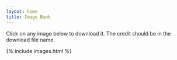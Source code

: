 ```yaml
---
layout: home
title: Image Bank
---
```

Click on any image below to download it. The credit should be in the download file
name.

<section class="images">{% include images.html %}</section>

